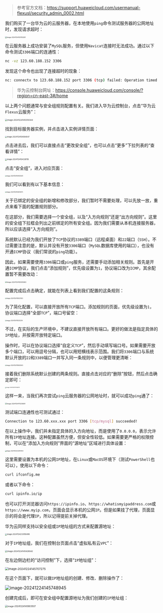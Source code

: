 > 参考官方文档：https://support.huaweicloud.com/usermanual-flexusl/security_admin_0002.html

我们购买了一台华为云的云服务器，在本地使用`ping`命令测试服务器的公网地址时，发现请求超时：

<img src="image/image-20241124103150261.png" alt="image-20241124103150261" style="zoom:35%;" />

在云服务器上成功安装了`MySQL`服务，但使用`Navicat`连接时无法成功。通过以下命令测试`3306`端口的连通性：

```sh
nc -vz 123.60.188.152 3306
```

发现这个命令也出现了连接超时的现象：

```sh
nc: connectx to 123.60.188.152 port 3306 (tcp) failed: Operation timed out
```

> 华为云控制台网址：https://console.huaweicloud.com/console/?region=cn-east-3#/home

以上两个问题通常与安全组规则配置有关。我们进入华为云控制台，点击“华为云`Flexus`云服务”：

<img src="image/image-20241224145250344.png" alt="image-20241224145250344" style="zoom:45%;" />

找到目标服务器实例，并点击进入实例详情页面：

<img src="image/image-20241124104004047.png" alt="image-20241124104004047" style="zoom:40%;" />

点击进去后，我们可以直接点击“更改安全组”，也可以点击“更多”下拉列表的“查看详情”：

<img src="image/image-20241124104338118.png" alt="image-20241124104338118" style="zoom:40%;" />

点击“安全组”，进入对应页面：

<img src="image/image-20241124104505361.png" alt="image-20241124104505361" style="zoom:30%;" />

我们可以看到有以下基本信息：

<img src="image/image-20241124104614075.png" alt="image-20241124104614075" style="zoom:30%;" />

关于已绑定的安全组的新增和修改部分，我们暂时不需要处理，可以先放一放，重点来看下面的配置规则部分。

在这部分，我们需要选择一个安全组，以及“入方向规则”还是“出方向规则”。这里的安全组下拉框会列出之前绑定的所有安全组。因为我们需要从本机连接服务器，所以应该选择“入方向规则”。

系统默认已经为我们开放了`TCP`协议的`3389`端口（远程桌面）和`22`端口（`SSH`）。不过需要注意的是，默认并没有开放`3306`端口（`MySQL`数据库使用的端口），也没有开通`ICMP`协议（我们常说的`ping`功能）。

因此，如果需要使用`3306`端口或`ping`服务，还需要手动添加相关规则。首先是开通`ICMP`协议，我们点击“添加规则”，优先级设置为`1`，协议端口改为`ICMP`，其余配置暂不需要改动：

<img src="image/image-20241124105935863.png" alt="image-20241124105935863" style="zoom:35%;" />

配置完成后点击确定，就能在列表上看到我们配置的这条规则：

<img src="image/image-20241124110057903.png" alt="image-20241124110057903" style="zoom:30%;" />

为了简化配置，可以直接开放所有`TCP`端口。添加规则的页面，优先级设置为`1`，协议端口选择“全部`TCP`”，端口号留空：

<img src="image/image-20241124110255314.png" alt="image-20241124110255314" style="zoom:30%;" />

不过，在实际的生产环境中，不建议直接开放所有端口。更好的做法是指定具体的`IP`地址，并按需开放特定端口。

操作时，可以在协议端口选择“自定义`TCP`”，然后手动填写端口号。如果需要开放多个端口，可以用逗号分隔，也可以用短横线表示范围。我们将`3306`端口与系统默认开放的`22`和`3389`端口一并写入同一条规则中，以便管理更清晰：

<img src="image/image-20241124110650043.png" alt="image-20241124110650043" style="zoom:30%;" />

接着我们删除系统默认创建的两条规则。直接点击对应的“删除”按钮，然后点击确定即可：

<img src="image/image-20241124111036475.png" alt="image-20241124111036475" style="zoom:25%;" />

这样一来，当我们再次尝试`ping`云服务器的公网地址时，就可以成功`ping`通了：

<img src="image/image-20241124111235681.png" alt="image-20241124111235681" style="zoom:35%;" />

测试端口连通性也可测试通过：

```sh
Connection to 123.60.xxx.xxx port 3306 [tcp/mysql] succeeded!
```

在以上操作中，我们并未指定具体的入方向地址，而是使用了`0.0.0.0`，表示允许所有`IP`地址连接。这种配置虽然方便，但安全性较低。如果需要更严格的权限控制，可以在“添加入方向规则”界面的“源地址”区域进行具体设置：

<img src="image/image-20241124233914454.png" alt="image-20241124233914454" style="zoom:30%;" />

这里需要设置为本机的公网`IP`地址，在`Linux`或`MacOS`环境下（测试`PowerShell`也可以），使用以下命令：

```sh
curl ifconfig.me
```

或者以下命令：

```sh
curl ipinfo.io/ip
```

也可以打开浏览器访问`https://ipinfo.io`、`https://whatismyipaddress.com`或`https://www.myip.com`，页面会显示本机的公网`IP`。但是如果挂了代理，页面显示的将会是代理`IP`，所以记得提前关掉代理。

华为云同样支持以安全组或`IP`地址组的方式来配置源地址：

<img src="image/image-20241124233956496.png" alt="image-20241124233956496" style="zoom:40%;" />

对于`IP`地址组，我们在控制台页面点击“虚拟私有云`VPC`”：

<img src="image/image-20241224145428042.png" alt="image-20241224145428042" style="zoom:45%;" />

在左边侧边栏的“访问控制”下，选择“`IP`地址组”：

<img src="image/image-20241224145707275.png" alt="image-20241224145707275" style="zoom:67%;" />

在这个页面下，就可以做`IP`地址组的创建、修改、删除操作了：

![image-20241224145748945](image/image-20241224145748945.png)

创建完成后，即可在安全组中配置源地址为我们创建的`IP`地址组：

<img src="image/image-20241224145903507.png" alt="image-20241224145903507" style="zoom:50%;" />